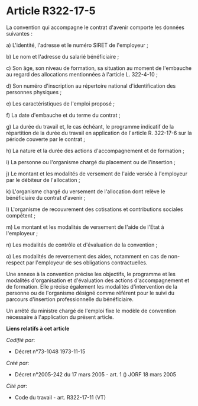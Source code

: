 # Article R322-17-5

La convention qui accompagne le contrat d'avenir comporte les données suivantes :

a) L'identité, l'adresse et le numéro SIRET de l'employeur ;

b) Le nom et l'adresse du salarié bénéficiaire ;

c) Son âge, son niveau de formation, sa situation au moment de l'embauche au regard des allocations mentionnées à l'article
L. 322-4-10 ;

d) Son numéro d'inscription au répertoire national d'identification des personnes physiques ;

e) Les caractéristiques de l'emploi proposé ;

f) La date d'embauche et du terme du contrat ;

g) La durée du travail et, le cas échéant, le programme indicatif de la répartition de la durée du travail en application de
l'article R. 322-17-6 sur la période couverte par le contrat ;

h) La nature et la durée des actions d'accompagnement et de formation ;

i) La personne ou l'organisme chargé du placement ou de l'insertion ;

j) Le montant et les modalités de versement de l'aide versée à l'employeur par le débiteur de l'allocation ;

k) L'organisme chargé du versement de l'allocation dont relève le bénéficiaire du contrat d'avenir ;

l) L'organisme de recouvrement des cotisations et contributions sociales compétent ;

m) Le montant et les modalités de versement de l'aide de l'Etat à l'employeur ;

n) Les modalités de contrôle et d'évaluation de la convention ;

o) Les modalités de reversement des aides, notamment en cas de non-respect par l'employeur de ses obligations contractuelles.

Une annexe à la convention précise les objectifs, le programme et les modalités d'organisation et d'évaluation des actions
d'accompagnement et de formation. Elle précise également les modalités d'intervention de la personne ou de l'organisme
désigné comme référent pour le suivi du parcours d'insertion professionnelle du bénéficiaire.

Un arrêté du ministre chargé de l'emploi fixe le modèle de convention nécessaire à l'application du présent article.

**Liens relatifs à cet article**

_Codifié par_:

  - Décret n°73-1048 1973-11-15

_Créé par_:

  - Décret n°2005-242 du 17 mars 2005 - art. 1 () JORF 18 mars 2005

_Cité par_:

  - Code du travail - art. R322-17-11 (VT)
